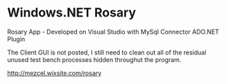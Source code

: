 # Windows.NET Rosary

Rosary App - Developed on Visual Studio  with MySql Connector ADO.NET Plugin

The Client GUI is not posted, I still need to clean out all of the residual unused test bench processes hidden throughut the program.

http://mezcel.wixsite.com/rosary
